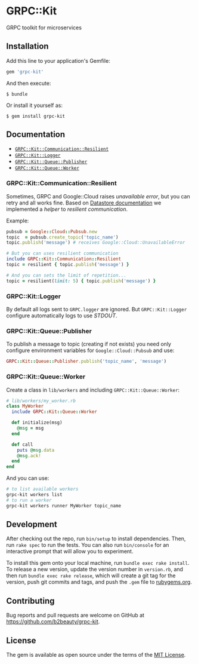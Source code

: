 # GRPC::Kit

GRPC toolkit for microservices

## Installation

Add this line to your application's Gemfile:

```ruby
gem 'grpc-kit'
```

And then execute:

    $ bundle

Or install it yourself as:

    $ gem install grpc-kit

## Documentation

- [`GRPC::Kit::Communication::Resilient`](#grpckitcommunicationresilient)
- [`GRPC::Kit::Logger`](#grpckitlogger)
- [`GRPC::Kit::Queue::Publisher`](#grpckitqueuepublisher)
- [`GRPC::Kit::Queue::Worker`](#grpckitqueueworker)

### GRPC::Kit::Communication::Resilient

Sometimes, GRPC and Google::Cloud raises _unavailable error_, but you can retry and all works fine. Based on [Datastore documentation](https://cloud.google.com/appengine/articles/handling_datastore_errors#timeouts-due-to-datastore-issues) we implemented a _helper_ to _resilient communication_.

Example:

```ruby
pubsub = Google::Cloud::Pubsub.new
topic  = pubsub.create_topic('topic_name')
topic.publish('message') # receives Google::Cloud::UnavailableError

# But you can uses resilient communication
include GRPC::Kit::Communication::Resilient
topic = resilient { topic.publish('message') }

# And you can sets the limit of repetition...
topic = resilient(limit: 5) { topic.publish('message') }
```

### GRPC::Kit::Logger

By default all logs sent to `GRPC.logger` are ignored. But `GRPC::Kit::Logger` configure automatically logs to use _STDOUT_.

### GRPC::Kit::Queue::Publisher

To publish a message to topic (creating if not exists) you need only configure environment variables for `Google::Cloud::Pubsub` and use:

```ruby
GRPC::Kit::Queue::Publisher.publish('topic_name', 'message')
```

### GRPC::Kit::Queue::Worker

Create a class in `lib/workers` and including `GRPC::Kit::Queue::Worker`:

```ruby
# lib/workers/my_worker.rb
class MyWorker
  include GRPC::Kit::Queue::Worker

  def initialize(msg)
    @msg = msg
  end

  def call
    puts @msg.data
    @msg.ack!
  end
end
```

And you can use:

```bash
# to list available workers
grpc-kit workers list
# to run a worker
grpc-kit workers runner MyWorker topic_name
```

## Development

After checking out the repo, run `bin/setup` to install dependencies. Then, run `rake spec` to run the tests. You can also run `bin/console` for an interactive prompt that will allow you to experiment.

To install this gem onto your local machine, run `bundle exec rake install`. To release a new version, update the version number in `version.rb`, and then run `bundle exec rake release`, which will create a git tag for the version, push git commits and tags, and push the `.gem` file to [rubygems.org](https://rubygems.org).

## Contributing

Bug reports and pull requests are welcome on GitHub at https://github.com/b2beauty/grpc-kit.


## License

The gem is available as open source under the terms of the [MIT License](http://opensource.org/licenses/MIT).

